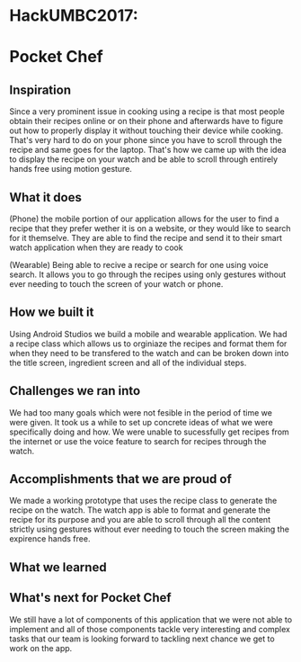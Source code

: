 # HackUMBC2017: 
# Pocket Chef

## Inspiration
Since a very prominent issue in cooking using a recipe is that most people obtain their recipes online or on their phone and afterwards have to figure out how to properly display it without touching their device while cooking. That's very hard to do on your phone since you have to scroll through the recipe and same goes for the laptop. That's how we came up with the idea to display the recipe on your watch and be able to scroll through entirely hands free using motion gesture.

## What it does
(Phone) the mobile portion of our application allows for the user to find a recipe that they prefer wether it is on a website, or they would like to search for it themselve. They are able to find the recipe and send it to their smart watch application when they are ready to cook

(Wearable) Being able to recive a recipe or search for one using voice search. It allows you to go through the recipes using only gestures without ever needing to touch the screen of your watch or phone.
## How we built it
Using Android Studios we build a mobile and wearable application. We had a recipe class which allows us to orginiaze the recipes and format them for when they need to be transfered to the watch and can be broken down into the title screen, ingredient screen and all of the individual steps.

## Challenges we ran into
We had too many goals which were not fesible in the period of time we were given. It took us a while to set up concrete ideas of what we were specifically doing and how. We were unable to sucessfully get recipes from the internet or use the voice feature to search for recipes through the watch. 

## Accomplishments that we are proud of
We made a working prototype that uses the recipe class to generate the recipe on the watch. The watch app is able to format and generate the recipe for its purpose and you are able to scroll through all the content strictly using gestures without ever needing to touch the screen making the expirence hands free.

## What we learned

## What's next for Pocket Chef
We still have a lot of components of this application that we were not able to implement and all of those components tackle very interesting and complex tasks that our team is looking forward to tackling next chance we get to work on the app.


